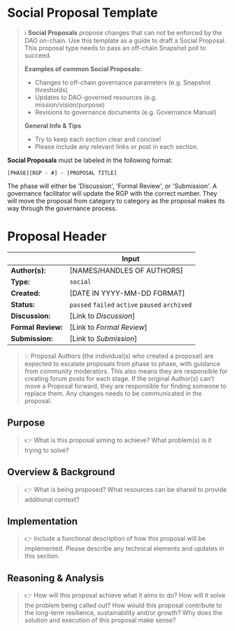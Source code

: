 # Social Proposal Template

> ℹ️ **Social Proposals** propose changes that can not be enforced by the DAO on-chain. Use this template as a guide to draft a Social Proposal. This proposal type needs to pass an off-chain Snapshot poll to succeed.
> 
> **Examples of common Social Proposals:**
> - Changes to off-chain governance parameters (e.g. Snapshot thresholds)
> - Updates to DAO-governed resources (e.g. mission/vision/purpose)
> - Revisions to governance documents (e.g. Governance Manual)
>
> **General Info & Tips**
> - Try to keep each section clear and concise!
> - Please include any relevant links or post in each section.

**Social Proposals** must be labeled in the following format:

`[PHASE][RGP - #] - [PROPOSAL TITLE]`

The phase will either be 'Discussion', 'Formal Review', or 'Submission'. A governance facilitator will update the RGP with the correct number. They will move the proposal from category to category as the proposal makes its way through the governance process.


# Proposal Header

|  | Input
| --- | --- |
| **Author(s):** | [NAMES/HANDLES OF AUTHORS] |
| **Type:** | `social` |
| **Created:** | [DATE IN YYYY-MM-DD FORMAT] |
| **Status:** | `passed` `failed` `active` `paused` `archived` |
| **Discussion:** | [Link to *Discussion*] |
| **Formal Review:** | [Link to *Formal Review*] |
| **Submission:** | [Link to *Submission*]  |


> 💡 Proposal Authors (the individual(s) who created a proposal) are expected to escalate proposals from phase to phase, with guidance from community moderators. This also means they are responsible for creating forum posts for each stage. If the original Author(s) can’t move a Proposal forward, they are responsible for finding someone to replace them. Any changes needs to be communicated in the proposal.


## Purpose

> 👉 What is this proposal aiming to achieve? What problem(s) is it trying to solve? 


## Overview & Background

> 👉 What is being proposed? What resources can be shared to provide additional context?


## Implementation

> 👉 Include a functional description of how this proposal will be implemented. Please describe any technical elements and updates in this section.


## Reasoning & Analysis

> 👉 How will this proposal achieve what it aims to do? How will it solve the problem being called out? How would this proposal contribute to the long-term resilience, sustainability and/or growth? Why does the solution and execution of this proposal make sense?
